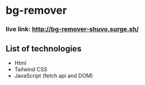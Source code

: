 # bg-remover
### live link: http://bg-remover-shuvo.surge.sh/

## List of technologies
- Html
- Tailwind CSS
- JavaScript (fetch api and DOM)
